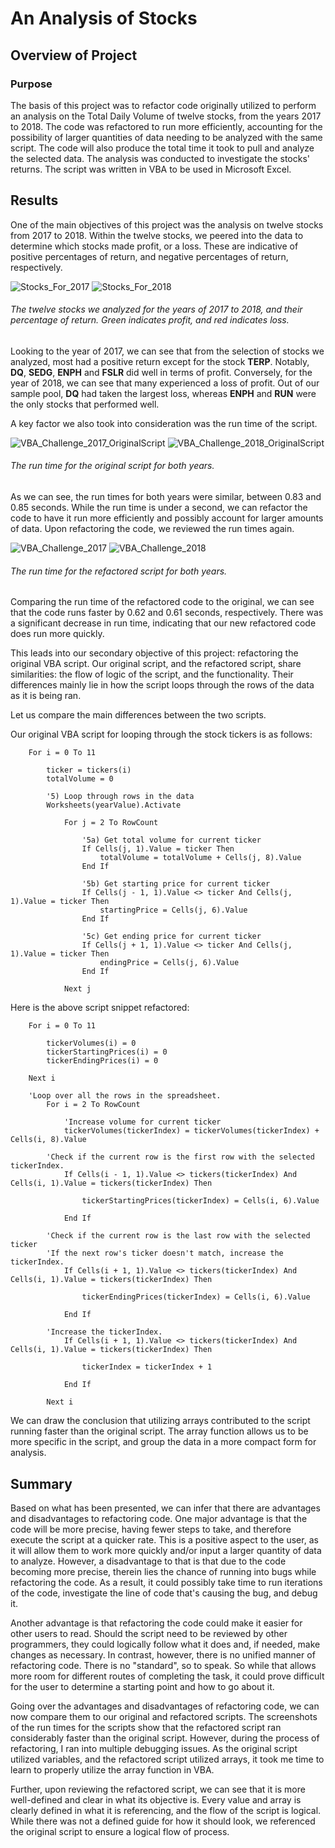 # An Analysis of Stocks

## Overview of Project

### Purpose

The basis of this project was to refactor code originally utilized to perform an analysis on the Total Daily Volume of twelve stocks, from the years 2017 to 2018. The code was refactored to run more efficiently, accounting for the possibility of larger quantities of data needing to be analyzed with the same script. The code will also produce the total time it took to pull and analyze the selected data. The analysis was conducted to investigate the stocks' returns. The script was written in VBA to be used in Microsoft Excel.

## Results

One of the main objectives of this project was the analysis on twelve stocks from 2017 to 2018. Within the twelve stocks, we peered into the data to determine which stocks made profit, or a loss. These are indicative of positive percentages of return, and negative percentages of return, respectively.

![Stocks_For_2017](https://user-images.githubusercontent.com/106129195/174530886-640ad5dd-9c36-459b-a753-25b9b7657f6c.png)  ![Stocks_For_2018](https://user-images.githubusercontent.com/106129195/174531054-e02d75e0-c203-4def-8ba6-f8f55881615e.png)

###### The twelve stocks we analyzed for the years of 2017 to 2018, and their percentage of return. Green indicates profit, and red indicates loss.

Looking to the year of 2017, we can see that from the selection of stocks we analyzed, most had a positive return except for the stock **TERP**. Notably, **DQ**, **SEDG**, **ENPH** and **FSLR** did well in terms of profit. Conversely, for the year of 2018, we can see that many experienced a loss of profit. Out of our sample pool, **DQ** had taken the largest loss, whereas **ENPH** and **RUN** were the only stocks that performed well.

A key factor we also took into consideration was the run time of the script.

![VBA_Challenge_2017_OriginalScript](https://user-images.githubusercontent.com/106129195/174533741-c826d360-8925-45ec-8538-c4119dc0c79c.png)  ![VBA_Challenge_2018_OriginalScript](https://user-images.githubusercontent.com/106129195/174533749-77f13463-e8b2-4291-a287-5cbbc1e932ef.png)

###### The run time for the original script for both years.

As we can see, the run times for both years were similar, between 0.83 and 0.85 seconds. While the run time is under a second, we can refactor the code to have it run more efficiently and possibly account for larger amounts of data. Upon refactoring the code, we reviewed the run times again.

![VBA_Challenge_2017](https://user-images.githubusercontent.com/106129195/174534242-a0d644f4-cd1b-4c71-9c26-e1eab4c7eaf5.png)  ![VBA_Challenge_2018](https://user-images.githubusercontent.com/106129195/174534255-b1597260-d4ab-4be1-85c2-69750f385b4d.png)

######  The run time for the refactored script for both years.

Comparing the run time of the refactored code to the original, we can see that the code runs faster by 0.62 and 0.61 seconds, respectively. There was a significant decrease in run time, indicating that our new refactored code does run more quickly.

This leads into our secondary objective of this project: refactoring the original VBA script. Our original script, and the refactored script, share similarities: the flow of logic of the script, and the functionality. Their differences mainly lie in how the script loops through the rows of the data as it is being ran.

Let us compare the main differences between the two scripts.

Our original VBA script for looping through the stock tickers is as follows:
```
    For i = 0 To 11
    
        ticker = tickers(i)
        totalVolume = 0
        
        '5) Loop through rows in the data
        Worksheets(yearValue).Activate
        
            For j = 2 To RowCount
            
                '5a) Get total volume for current ticker
                If Cells(j, 1).Value = ticker Then
                    totalVolume = totalVolume + Cells(j, 8).Value
                End If
            
                '5b) Get starting price for current ticker
                If Cells(j - 1, 1).Value <> ticker And Cells(j, 1).Value = ticker Then
                    startingPrice = Cells(j, 6).Value
                End If
        
                '5c) Get ending price for current ticker
                If Cells(j + 1, 1).Value <> ticker And Cells(j, 1).Value = ticker Then
                    endingPrice = Cells(j, 6).Value
                End If
                
            Next j
```

Here is the above script snippet refactored:

```
    For i = 0 To 11
    
        tickerVolumes(i) = 0
        tickerStartingPrices(i) = 0
        tickerEndingPrices(i) = 0
    
    Next i
        
    'Loop over all the rows in the spreadsheet.
        For i = 2 To RowCount
    
            'Increase volume for current ticker
            tickerVolumes(tickerIndex) = tickerVolumes(tickerIndex) + Cells(i, 8).Value
        
        'Check if the current row is the first row with the selected tickerIndex.
            If Cells(i - 1, 1).Value <> tickers(tickerIndex) And Cells(i, 1).Value = tickers(tickerIndex) Then
                
                tickerStartingPrices(tickerIndex) = Cells(i, 6).Value
            
            End If
        
        'Check if the current row is the last row with the selected ticker
        'If the next row's ticker doesn't match, increase the tickerIndex.
            If Cells(i + 1, 1).Value <> tickers(tickerIndex) And Cells(i, 1).Value = tickers(tickerIndex) Then
                    
                tickerEndingPrices(tickerIndex) = Cells(i, 6).Value
                
            End If

        'Increase the tickerIndex.
            If Cells(i + 1, 1).Value <> tickers(tickerIndex) And Cells(i, 1).Value = tickers(tickerIndex) Then
                
                tickerIndex = tickerIndex + 1
            
            End If
    
        Next i
```
We can draw the conclusion that utilizing arrays contributed to the script running faster than the original script. The array function allows us to be more specific in the script, and group the data in a more compact form for analysis.

## Summary

Based on what has been presented, we can infer that there are advantages and disadvantages to refactoring code. One major advantage is that the code will be more precise, having fewer steps to take, and therefore execute the script at a quicker rate. This is a positive aspect to the user, as it will allow them to work more quickly and/or input a larger quantity of data to analyze. However, a disadvantage to that is that due to the code becoming more precise, therein lies the chance of running into bugs while refactoring the code. As a result, it could possibly take time to run iterations of the code, investigate the line of code that's causing the bug, and debug it.

Another advantage is that refactoring the code could make it easier for other users to read. Should the script need to be reviewed by other programmers, they could logically follow what it does and, if needed, make changes as necessary. In contrast, however, there is no unified manner of refactoring code. There is no "standard", so to speak. So while that allows more room for different routes of completing the task, it could prove difficult for the user to determine a starting point and how to go about it.

Going over the advantages and disadvantages of refactoring code, we can now compare them to our original and refactored scripts. The screenshots of the run times for the scripts show that the refactored script ran considerably faster than the original script. However, during the process of refactoring, I ran into multiple debugging issues. As the original script utilized variables, and the refactored script utilized arrays, it took me time to learn to properly utilize the array function in VBA.

Further, upon reviewing the refactored script, we can see that it is more well-defined and clear in what its objective is. Every value and array is clearly defined in what it is referencing, and the flow of the script is logical. While there was not a defined guide for how it should look, we referenced the original script to ensure a logical flow of process.
